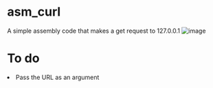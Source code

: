 # asm_curl
A simple assembly code that makes a get request to 127.0.0.1
![image](https://github.com/diego-tella/ASM/assets/70545257/d9e7a624-e706-44b5-9128-ffc7bd9d60a7)

# To do
<li>Pass the URL as an argument</li>
